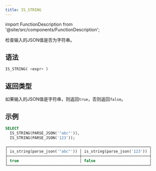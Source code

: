 ```yaml
---
title: IS_STRING
---
```

import FunctionDescription from '@site/src/components/FunctionDescription';

<FunctionDescription description="引入或更新: v1.2.368"/>

检查输入的JSON值是否为字符串。

## 语法

```sql
IS_STRING( <expr> )
```

## 返回类型

如果输入的JSON值是字符串，则返回`true`，否则返回`false`。

## 示例

```sql
SELECT
  IS_STRING(PARSE_JSON('"abc"')),
  IS_STRING(PARSE_JSON('123'));

┌───────────────────────────────────────────────────────────────┐
│ is_string(parse_json('"abc"')) │ is_string(parse_json('123')) │
├────────────────────────────────┼──────────────────────────────┤
│ true                           │ false                        │
└───────────────────────────────────────────────────────────────┘
```
